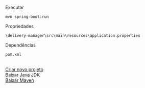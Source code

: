 
Executar
```code
mvn spring-boot:run
```

Propriedades
```code
\delivery-manager\src\main\resources\application.properties
```

Dependências
```code
pom.xml
```

<br>

<a href="https://start.spring.io/">
    Criar novo projeto
</a>
<br>
<a href="https://www.oracle.com/java/technologies/downloads/#jdk21-windows">
    Baixar Java JDK
</a>
<br>
<a href="https://maven.apache.org/download.cgi">
    Baixar Maven
</a>
